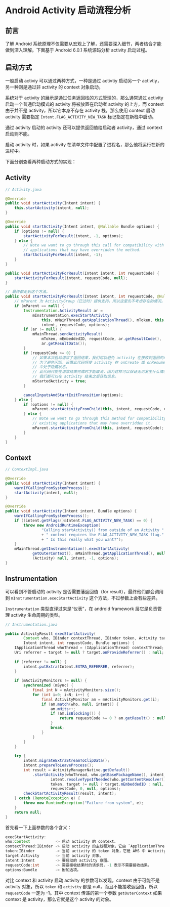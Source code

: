 # Android Activity 启动流程分析

## 前言

了解 Android 系统原理不仅需要从宏观上了解，还需要深入细节，两者结合才能做到深入理解。下面基于 Android 6.0.1 系统源码分析 activity 启动过程。

## 启动方式

一般启动 activiy 可以通过两种方式，一种是通过 activtiy 启动另一个 activtiy，另一种则是通过非 activity 的 context 对象启动。

系统对于 activity 的展示是通过任务返回栈的方式管理的，那么通常通过 activity 启动一个普通启动模式的 activity 将被放置在启动者 activity 的上方，而 context 由于并不是 activity，所以它本身不存在 activity 栈，那么使用 context 启动 activity 需要指定 `Intent.FLAG_ACTIVITY_NEW_TASK` 标记指定在新栈中启动。

通过 activity 启动的 activity 还可以提供返回值给启动者 activity，通过 context 启动则不能。

启动 activity 时，如果 activity 在清单文件中配置了进程名，那么他将运行在新的进程中。

下面分别查看两种启动方式的实现：

## Activity

```java
// Activity.java

@Override
public void startActivity(Intent intent) {
    this.startActivity(intent, null);
}

@Override
public void startActivity(Intent intent, @Nullable Bundle options) {
    if (options != null) {
        startActivityForResult(intent, -1, options);
    } else {
        // Note we want to go through this call for compatibility with
        // applications that may have overridden the method.
        startActivityForResult(intent, -1);
    }
}

public void startActivityForResult(Intent intent, int requestCode) {
    startActivityForResult(intent, requestCode, null);
}

// 最终都走到这个方法。
public void startActivityForResult(Intent intent, int requestCode, @Nullable Bundle options) {
    // mParent 为 ActivityGroup（已过时）提供支持，所以这里先不考虑存在的情况。
    if (mParent == null) {
        Instrumentation.ActivityResult ar =
            mInstrumentation.execStartActivity(
                this, mMainThread.getApplicationThread(), mToken, this,
                intent, requestCode, options);
        if (ar != null) {
            mMainThread.sendActivityResult(
                mToken, mEmbeddedID, requestCode, ar.getResultCode(),
                ar.getResultData());
        }
        if (requestCode >= 0) {
            // 如果本次启动请求了返回结果，我们可以避免 activity 在接收到返回的结果之前展示。
            // 为了避免闪烁，设置此代码将使 activity 在 onCreate 或 onResume 的过程
            // 中处于隐藏状态。
            // 此代码只能在请求结果完成时才能取消，因为这样可以保证无论发生什么情况，
            // 我们都可以在 activity 结束之后获取信息。
            mStartedActivity = true;
        }

        cancelInputsAndStartExitTransition(options);
    } else {
        if (options != null) {
            mParent.startActivityFromChild(this, intent, requestCode, options);
        } else {
            // Note we want to go through this method for compatibility with
            // existing applications that may have overridden it.
            mParent.startActivityFromChild(this, intent, requestCode);
        }
    }
}
```

## Context

```java
// ContextImpl.java

@Override
public void startActivity(Intent intent) {
    warnIfCallingFromSystemProcess();
    startActivity(intent, null);
}

@Override
public void startActivity(Intent intent, Bundle options) {
    warnIfCallingFromSystemProcess();
    if ((intent.getFlags()&Intent.FLAG_ACTIVITY_NEW_TASK) == 0) {
        throw new AndroidRuntimeException(
                "Calling startActivity() from outside of an Activity "
                + " context requires the FLAG_ACTIVITY_NEW_TASK flag."
                + " Is this really what you want?");
    }
    mMainThread.getInstrumentation().execStartActivity(
            getOuterContext(), mMainThread.getApplicationThread(), null,
            (Activity) null, intent, -1, options);
}
```

## Instrumentation

可以看到不管启动的 activity 是否需要藩返回值（for result），最终他们都会调用到 `mInstrumentation.execStartActivity` 这个方法，不过参数上会有些差异。

`Instrumentation` 类型直译过来是“仪表”，在 android framework 层它是负责管理 activity 生命周期的类型。

```java
// Instrumentation.java

public ActivityResult execStartActivity(
        Context who, IBinder contextThread, IBinder token, Activity target,
        Intent intent, int requestCode, Bundle options) {
    IApplicationThread whoThread = (IApplicationThread) contextThread;
    Uri referrer = target != null ? target.onProvideReferrer() : null;
    
    if (referrer != null) {
        intent.putExtra(Intent.EXTRA_REFERRER, referrer);
    }
    
    if (mActivityMonitors != null) {
        synchronized (mSync) {
            final int N = mActivityMonitors.size();
            for (int i=0; i<N; i++) {
                final ActivityMonitor am = mActivityMonitors.get(i);
                if (am.match(who, null, intent)) {
                    am.mHits++;
                    if (am.isBlocking()) {
                        return requestCode >= 0 ? am.getResult() : null;
                    }
                    break;
                }
            }
        }
    }
    
    try {
        intent.migrateExtraStreamToClipData();
        intent.prepareToLeaveProcess();
        int result = ActivityManagerNative.getDefault()
            .startActivity(whoThread, who.getBasePackageName(), intent,
                    intent.resolveTypeIfNeeded(who.getContentResolver()),
                    token, target != null ? target.mEmbeddedID : null,
                    requestCode, 0, null, options);
        checkStartActivityResult(result, intent);
    } catch (RemoteException e) {
        throw new RuntimeException("Failure from system", e);
    }
    return null;
}
```

首先看一下上面参数的各个含义：

```java
execStartActivity:
who:Context           -> 启动 activity 的 context。
contextThread:IBinder -> 启动 activity 的主线程对象，它由 `ApplicationThread` 类实现，将被发送到 AMS 中，方便 AMS 与应用进程沟通。
token:IBinder         -> 当前 activity 的 token 对象，它是 AMS 中 ActivityRecord 对象对应的 Binder 客户端句柄，ActivityRecord 类型是 AMS 为了记录启动的 activity 信息的类型。
target:Activity       -> 当前 activity 对象。
intent:Intent         -> 要启动的 activity 意图。
requestCode:int       -> 需要接收结果时的请求码，-1 表示不需要接收结果。
options:Bundle        -> 附加选项。
```

对比 context 和 activity 启动 activity 的参数可以发现，context 由于可能不是 activity 对象，所以 `token` 和 `activity` 都是 null，而且不能接收返回值，所以 `requestCode` 一定为 -1。其中 context 传递的第一个参数 `getOuterContext` 如果 context 是 activity，那么它就是这个 activity 的对象。

